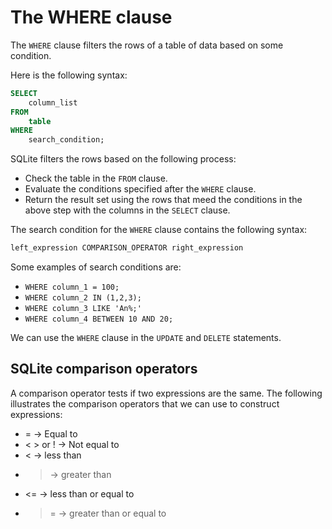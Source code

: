 # The WHERE clause

The `WHERE` clause filters the rows of a table of data based on some condition.

Here is the following syntax:
````sql
SELECT
    column_list
FROM 
    table
WHERE
    search_condition;
````
SQLite filters the rows based on the following process:
- Check the table in the `FROM` clause.
- Evaluate the conditions specified after the `WHERE` clause.
- Return the result set using the rows that meed the conditions in the above step with the columns in the `SELECT` clause.

The search condition for the `WHERE` clause contains the following syntax:
````sql
left_expression COMPARISON_OPERATOR right_expression
````

Some examples of search conditions are:

- `WHERE column_1 = 100;`
- `WHERE column_2 IN (1,2,3);`
-  `WHERE column_3 LIKE 'An%;'`
- `WHERE column_4 BETWEEN 10 AND 20;`

We can use the `WHERE` clause in the `UPDATE` and `DELETE` statements.

## SQLite comparison operators

A comparison operator tests if two expressions are the same. The following illustrates the comparison operators that we can use to construct expressions:
- = -> Equal to 
- < > or ! -> Not equal to 
-  < -> less than
- > -> greater than
- <= -> less than or equal to 
- >= -> greater than or equal to 










